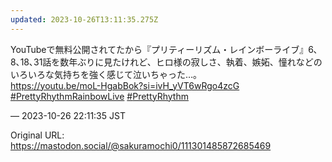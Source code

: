 ```yaml
---
updated: 2023-10-26T13:11:35.275Z
---
```


<p>YouTubeで無料公開されてたから『プリティーリズム・レインボーライブ』6､8､18､31話を数年ぶりに見たけれど、ヒロ様の寂しさ、執着、嫉妬、憧れなどのいろいろな気持ちを強く感じて泣いちゃった…。<br /><a href="https://youtu.be/moL-HgabBok?si=ivH_yVT6wRgo4zcG" target="_blank" rel="nofollow noopener noreferrer" translate="no"><span class="invisible">https://</span><span class="ellipsis">youtu.be/moL-HgabBok?si=ivH_yV</span><span class="invisible">T6wRgo4zcG</span></a><br /><a href="https://mastodon.social/tags/PrettyRhythmRainbowLive" class="mention hashtag" rel="tag">#<span>PrettyRhythmRainbowLive</span></a> <a href="https://mastodon.social/tags/PrettyRhythm" class="mention hashtag" rel="tag">#<span>PrettyRhythm</span></a></p>

&mdash; 2023-10-26 22:11:35 JST

Original URL: https://mastodon.social/@sakuramochi0/111301485872685469
